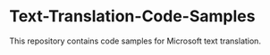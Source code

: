 # Text-Translation-Code-Samples
This repository contains code samples for Microsoft text translation.
